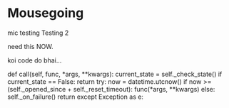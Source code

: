 # Mousegoing

mic testing
Testing 2


need this NOW.

koi code do bhai...

 def call(self, func, *args, **kwargs):
        current_state = self._check_state()
        if current_state == False:
            return
        try:
            now = datetime.utcnow()
            if now >= (self._opened_since + self._reset_timeout):
                func(*args, **kwargs)
            else:
                self._on_failure()
                return
        except Exception as e:
